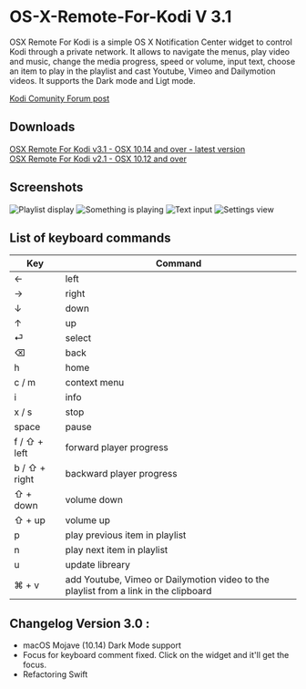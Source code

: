 # OS-X-Remote-For-Kodi V 3.1


OSX Remote For Kodi is a simple OS X Notification Center widget to control Kodi through a private network. It allows to navigate the menus, play video and music, change the media progress, speed or volume, input text, choose an item to play in the playlist and cast Youtube, Vimeo and Dailymotion videos. It supports the Dark mode and Ligt mode.  

[Kodi Comunity Forum post](https://forum.kodi.tv/showthread.php?tid=234920)  

## Downloads

[OSX Remote For Kodi v3.1 - OSX 10.14 and over - latest version](http://bit.ly/2AmyxC8)  
[OSX Remote For Kodi v2.1 - OSX 10.12 and over](https://www.dropbox.com/s/8u82nfwm3spbpi0)  

## Screenshots

![Playlist display](http://i.imgur.com/rMbtYfB.png)  ![Something is playing](http://i.imgur.com/niyYG2z.png)
![Text input](http://i.imgur.com/5t7QRm3.png/)       ![Settings view](http://i.imgur.com/YjYHpUL.png)  

## List of keyboard commands

|   Key               | Command                                                                               | 
|---------------------|---------------------------------------------------------------------------------------|
|   ←                 | left                                                                                  | 
|   →                 | right                                                                                 | 
|   ↓                 | down                                                                                  | 
|   ↑                 | up                                                                                    | 
|   ⏎                 | select                                                                                | 
|   ⌫                 | back                                                                                  | 
|   h                 | home                                                                                  | 
|   c / m             | context menu                                                                          | 
|   i                 | info                                                                                  | 
|   x / s             | stop                                                                                  | 
|   space             | pause                                                                                 | 
|   f / ⇧ + left      | forward player progress                                                               | 
|   b / ⇧ + right     | backward player progress                                                              | 
|   ⇧ + down          | volume down                                                                           | 
|   ⇧ + up            | volume up                                                                             | 
|   p                 | play previous item in playlist                                                        | 
|   n                 | play next item in playlist                                                            | 
|   u                 | update libreary                                                                       | 
|   ⌘ + v             | add Youtube, Vimeo or Dailymotion video to the playlist from a link in the clipboard  |


## Changelog Version 3.0 :
- macOS Mojave (10.14) Dark Mode support
- Focus for keyboard comment fixed. Click on the widget and it'll get the focus.
- Refactoring Swift
